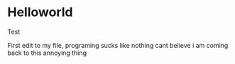 # Helloworld
Test

First edit to my file, programing sucks like nothing cant believe i am coming back to this annoying thing
